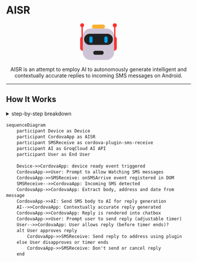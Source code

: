 # AISR



<p align="center">
  <img width="100" height="100" src="https://github.com/MurageKabui/AISR/blob/main/AISR.png?raw=true"><br>
</p>

<p align="center">
	AISR is an attempt to employ AI to autonomously generate intelligent and contextually accurate replies to incoming SMS messages on Android.
</p>

---

## How It Works

<details>

   <summary>step-by-step breakdown</summary>
  
  
   1. **Device Initialization**: 
       - The app is launched, `deviceready` event is fired, it signifies the app is ready to interact with native plugins and features via cordova.
    
   2. **Registering the SMS Listener**:
       - After firing the `deviceready` event, if SMS watching is allowed, an event listener ``onSMSArrive`` from ``cordova-plugin-sms-receive`` is registered. This listener is responsible for detecting incoming SMS messages on the host device.
       
       > This is assuming that the Phone and SMS permission is allowed.
    
   3. **Capturing Incoming SMS**:
       - When a new SMS message is detected, `onSMSArrive` event is triggered.  We proceed to extract the SMS data, specifically the message body, sender's address and the current date.
    
   4. **AI-Powered Response Generation**:
       - The extracted SMS body along with the last nth messages are sent to Groqcloud AI API for analysis in order to generate a contextually accurate reply.
       
       > A system prompt can be set-up to allow a personalized processing for the message.
    
   5. **User Interaction**:
       - After the AI generates a reply, the app prompts the user to review and approve the response. An adjustable timer is initiated, giving the user a specified amount of time to approve or modify the reply.
    
   6. **Automated Reply**:
       - If the user approves the AI-generated reply within the given time, the reply is sent back to the original sender.
       
       If the timer expires without user intervention, the app can either send the reply automatically or cancel the operation based on predefined settings.
  
</details>

```mermaid
sequenceDiagram
    participant Device as Device
    participant CordovaApp as AISR
    participant SMSReceive as cordova-plugin-sms-receive
    participant AI as GroqCloud AI API
    participant User as End User

    Device->>CordovaApp: device ready event triggered
    CordovaApp->>User: Prompt to allow Watching SMS messages
    CordovaApp->>SMSReceive: onSMSArrive event registered in DOM
    SMSReceive-->>CordovaApp: Incoming SMS detected
    CordovaApp->>CordovaApp: Extract body, address and date from message
    CordovaApp->>AI: Send SMS body to AI for reply generation
    AI-->>CordovaApp: Contextually accurate reply generated
    CordovaApp->>CordovaApp: Reply is rendered into chatbox
    CordovaApp->>User: Prompt user to send reply (adjustable timer)
    User-->>CordovaApp: User allows reply (before timer ends)?
    alt User approves reply
        CordovaApp->>SMSReceive: Send reply to address using plugin
    else User disapproves or timer ends
        CordovaApp->>SMSReceive: Don't send or cancel reply
    end
```